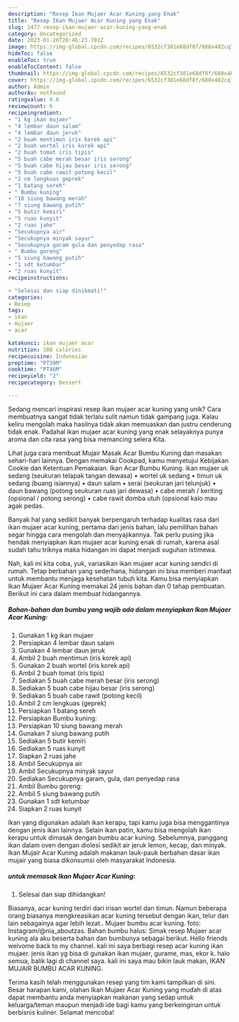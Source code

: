 ```yaml
---
description: "Resep Ikan Mujaer Acar Kuning yang Enak"
title: "Resep Ikan Mujaer Acar Kuning yang Enak"
slug: 1477-resep-ikan-mujaer-acar-kuning-yang-enak
category: Uncategorized
date: 2023-01-26T20:46:23.701Z
image: https://img-global.cpcdn.com/recipes/6532cf381e68df8f/680x482cq70/ikan-mujaer-acar-kuning-foto-resep-utama.jpg
hideToc: false
enableToc: true
enableTocContent: false
thumbnail: https://img-global.cpcdn.com/recipes/6532cf381e68df8f/680x482cq70/ikan-mujaer-acar-kuning-foto-resep-utama.jpg
cover: https://img-global.cpcdn.com/recipes/6532cf381e68df8f/680x482cq70/ikan-mujaer-acar-kuning-foto-resep-utama.jpg
author: Admin
authorAv: notfound
ratingvalue: 4.6
reviewcount: 6
recipeingredient:
- "1 kg ikan mujaer"
- "4 lembar daun salam"
- "4 lembar daun jeruk"
- "2 buah mentimun iris korek api"
- "2 buah wortel iris korek api"
- "2 buah tomat iris tipis"
- "5 buah cabe merah besar iris serong"
- "5 buah cabe hijau besar iris serong"
- "5 buah cabe rawit potong kecil"
- "2 cm lengkuas geprek"
- "1 batang sereh"
- " Bumbu kuning"
- "10 siung bawang merah"
- "7 siung bawang putih"
- "5 butir kemiri"
- "5 ruas kunyit"
- "2 ruas jahe"
- "Secukupnya air"
- "Secukupnya minyak sayur"
- "Secukupnya garam gula dan penyedap rasa"
- " Bumbu goreng"
- "5 siung bawang putih"
- "1 sdt ketumbar"
- "2 ruas kunyit"
recipeinstructions:

- "Selesai dan siap dinikmati!"
categories:
- Resep
tags:
- ikan
- mujaer
- acar

katakunci: ikan mujaer acar 
nutrition: 108 calories
recipecuisine: Indonesian
preptime: "PT39M"
cooktime: "PT46M"
recipeyield: "2"
recipecategory: Dessert

---
```





Sedang mencari inspirasi resep ikan mujaer acar kuning yang unik? Cara membuatnya sangat tidak terlalu sulit namun tidak gampang juga. Kalau keliru mengolah maka hasilnya tidak akan memuaskan dan justru cenderung tidak enak. Padahal ikan mujaer acar kuning yang enak selayaknya punya aroma dan cita rasa yang bisa memancing selera Kita.





Lihat juga cara membuat Mujair Masak Acar Bumbu Kuning dan masakan sehari-hari lainnya. Dengan memakai Cookpad, kamu menyetujui Kebijakan Cookie dan Ketentuan Pemakaian. Ikan Acar Bumbu Kuning. ikan mujaer uk sedang (seukuran telapak tangan dewasa) • wortel uk sedang • timun uk sedang (buang isiannya) • daun salam • serai (seukuran jari telunjuk) • daun bawang (potong seukuran ruas jari dewasa) • cabe merah / keriting (opsional / potong serong) • cabe rawit domba utuh (opsional kalo mau agak pedas.

Banyak hal yang sedikit banyak berpengaruh terhadap kualitas rasa dari ikan mujaer acar kuning, pertama dari jenis bahan, lalu pemilihan bahan segar hingga cara mengolah dan menyajikannya. Tak perlu pusing jika hendak menyiapkan ikan mujaer acar kuning enak di rumah, karena asal sudah tahu triknya maka hidangan ini dapat menjadi suguhan istimewa.






Nah, kali ini kita coba, yuk, variasikan ikan mujaer acar kuning sendiri di rumah. Tetap berbahan yang sederhana, hidangan ini bisa memberi manfaat untuk membantu menjaga kesehatan tubuh kita. Kamu bisa menyiapkan Ikan Mujaer Acar Kuning memakai 24 jenis bahan dan 0 tahap pembuatan. Berikut ini cara dalam membuat hidangannya.

<!--inarticleads1-->

##### Bahan-bahan dan bumbu yang wajib ada dalam menyiapkan Ikan Mujaer Acar Kuning:

1. Gunakan 1 kg ikan mujaer
1. Persiapkan 4 lembar daun salam
1. Gunakan 4 lembar daun jeruk
1. Ambil 2 buah mentimun (iris korek api)
1. Gunakan 2 buah wortel (iris korek api)
1. Ambil 2 buah tomat (iris tipis)
1. Sediakan 5 buah cabe merah besar (iris serong)
1. Sediakan 5 buah cabe hijau besar (iris serong)
1. Sediakan 5 buah cabe rawit (potong kecil)
1. Ambil 2 cm lengkuas (geprek)
1. Persiapkan 1 batang sereh
1. Persiapkan  Bumbu kuning:
1. Persiapkan 10 siung bawang merah
1. Gunakan 7 siung bawang putih
1. Sediakan 5 butir kemiri
1. Sediakan 5 ruas kunyit
1. Siapkan 2 ruas jahe
1. Ambil Secukupnya air
1. Ambil Secukupnya minyak sayur
1. Sediakan Secukupnya garam, gula, dan penyedap rasa
1. Ambil  Bumbu goreng:
1. Ambil 5 siung bawang putih
1. Gunakan 1 sdt ketumbar
1. Siapkan 2 ruas kunyit


Ikan yang digunakan adalah ikan kerapu, tapi kamu juga bisa menggantinya dengan jenis ikan lainnya. Selain ikan patin, kamu bisa mengolah ikan kerapu untuk dimasak dengan bumbu acar kuning. Sebelumnya, panggang ikan dalam oven dengan diolesi sedikit air jeruk lemon, kecap, dan minyak. Ikan Mujair Acar Kuning adalah makanan lauk-pauk berbahan dasar ikan mujair yang biasa dikonsumsi oleh masyarakat Indonesia. 

<!--inarticleads2-->

#####  untuk memasak Ikan Mujaer Acar Kuning:


1. Selesai dan siap dihidangkan!

Biasanya, acar kuning terdiri dari irisan wortel dan timun. Namun beberapa orang biasanya mengkreasikan acar kuning tersebut dengan ikan, telur dan lain sebagainya agar lebih lezat.. Mujaer bumbu acar kuning. foto: Instagram/@nia_aboutzas. Bahan bumbu halus: Simak resep Mujaer acar kuning ala aku beserta bahan dan bumbunya sebagai berikut. Hello friends welvome back to my channel. kali ini saya berbagi resep acar kuning ikan mujaer. jenis ikan yg bisa di gunakan ikan mujaer, gurame, mas, ekor k. halo semua, balik lagi di channel saya. kali ini saya mau bikin lauk makan, IKAN MUJAIR BUMBU ACAR KUNING. 

Terima kasih telah menggunakan resep yang tim kami tampilkan di sini. Besar harapan kami, olahan Ikan Mujaer Acar Kuning yang mudah di atas dapat membantu anda menyiapkan makanan yang sedap untuk keluarga/teman maupun menjadi ide bagi kamu yang berkeinginan untuk berbisnis kuliner. Selamat mencoba!
